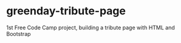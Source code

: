 # greenday-tribute-page
1st Free Code Camp project, building a tribute page with HTML and Bootstrap
